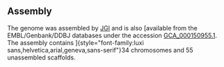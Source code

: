 Assembly
--------

The genome was assembled by
[JGI](http://genome.jgi.doe.gov/Phatr2/Phatr2.home.html) and is also
[available from the EMBL/Genbank/DDBJ databases under the accession
[GCA\_000150955.1](http://www.ebi.ac.uk/ena/data/view/GCA_000150955.1).
The assembly contains
]{style="font-family:luxi sans,helvetica,arial,geneva,sans-serif"}34
chromosomes and 55 unassembled scaffolds.
